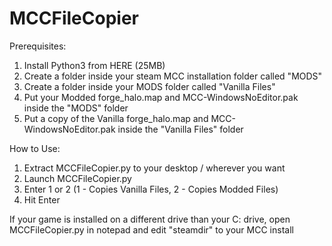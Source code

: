 # MCCFileCopier


Prerequisites:

1. Install Python3 from HERE (25MB)
2. Create a folder inside your steam MCC installation folder called "MODS" 
3. Create a folder inside your MODS folder called "Vanilla Files"
4. Put your Modded forge_halo.map and MCC-WindowsNoEditor.pak inside the "MODS" folder
5. Put a copy of the Vanilla forge_halo.map and MCC-WindowsNoEditor.pak inside the "Vanilla Files" folder

How to Use:

1. Extract MCCFileCopier.py to your desktop / wherever you want
2. Launch MCCFileCopier.py
3. Enter 1 or 2 (1 - Copies Vanilla Files, 2 - Copies Modded Files)
4. Hit Enter

If your game is installed on a different drive than your C: drive, open MCCFileCopier.py in notepad and edit "steamdir" to your MCC install

